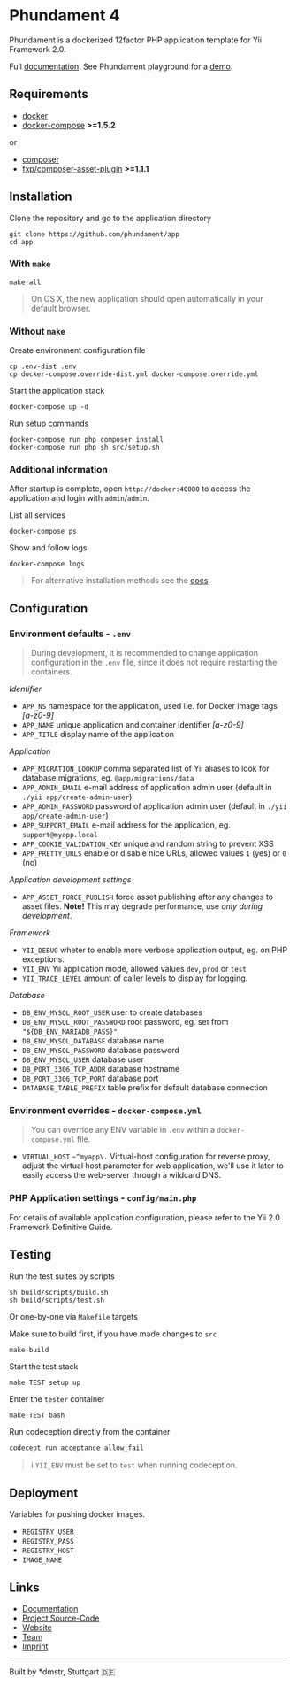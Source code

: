 Phundament 4
============

Phundament is a dockerized 12factor PHP application template for Yii Framework 2.0.

Full [documentation](https://github.com/phundament/docs).
See Phundament playground  for a [demo](https://github.com/phundament/playground).


Requirements
------------

- [docker](https://docs.docker.com/engine/installation/)
- [docker-compose](https://docs.docker.com/compose/) **>=1.5.2**

or

- [composer](https://getcomposer.org/download/)
- [fxp/composer-asset-plugin](https://github.com/francoispluchino/composer-asset-plugin) **>=1.1.1**


Installation
------------

Clone the repository and go to the application directory

    git clone https://github.com/phundament/app
    cd app

### With `make`

    make all
     
> On OS X, the new application should open automatically in your default browser.

### Without `make`

Create environment configuration file    
    
    cp .env-dist .env
    cp docker-compose.override-dist.yml docker-compose.override.yml

Start the application stack

    docker-compose up -d

Run setup commands
    
    docker-compose run php composer install
    docker-compose run php sh src/setup.sh

### Additional information

After startup is complete, open `http://docker:40080` to access the application and login with `admin`/`admin`.

List all services    
    
    docker-compose ps

Show and follow logs    
    
    docker-compose logs

> For alternative installation methods see the [docs](docs/20-installation-composer.md).  



Configuration
-------------

### Environment defaults - `.env`

> During development, it is recommended to change application configuration in the `.env` file, since it does not require restarting the containers. 

*Identifier*

 - `APP_NS` namespace for the application, used i.e. for Docker image tags *[a-z0-9]*
 - `APP_NAME` unique application and container identifier *[a-z0-9]*
 - `APP_TITLE` display name of the application

*Application*
 
 - `APP_MIGRATION_LOOKUP` comma separated list of Yii aliases to look for database migrations, eg. `@app/migrations/data`
 - `APP_ADMIN_EMAIL` e-mail address of application admin user (default in `./yii app/create-admin-user`)
 - `APP_ADMIN_PASSWORD` password of application admin user (default in `./yii app/create-admin-user`)
 - `APP_SUPPORT_EMAIL` e-mail address for the application, eg. `support@myapp.local`
 - `APP_COOKIE_VALIDATION_KEY` unique and random string to prevent XSS
 - `APP_PRETTY_URLS` enable or disable nice URLs, allowed values `1` (yes) or `0` (no)

*Application development settings*

 - `APP_ASSET_FORCE_PUBLISH` force asset publishing after any changes to asset files. **Note!** This may degrade performance, use *only during development*.

*Framework*
 
 - `YII_DEBUG` wheter to enable more verbose application output, eg. on PHP exceptions.
 - `YII_ENV` Yii application mode, allowed values `dev`, `prod` or `test`
 - `YII_TRACE_LEVEL` amount of caller levels to display for logging.
 
*Database*
 
 - `DB_ENV_MYSQL_ROOT_USER` user to create databases
 - `DB_ENV_MYSQL_ROOT_PASSWORD` root password, eg. set from `"${DB_ENV_MARIADB_PASS}"`
 - `DB_ENV_MYSQL_DATABASE` database name
 - `DB_ENV_MYSQL_PASSWORD` database password
 - `DB_ENV_MYSQL_USER` database user
 - `DB_PORT_3306_TCP_ADDR` database hostname
 - `DB_PORT_3306_TCP_PORT` database port
 - `DATABASE_TABLE_PREFIX` table prefix for default database connection


### Environment overrides - `docker-compose.yml`

> You can override any ENV variable in `.env` within a `docker-compose.yml` file.
     
 - `VIRTUAL_HOST` `~^myapp\.` Virtual-host configuration for reverse proxy, adjust the virtual host parameter 
    for web application, we'll use it later to easily access the web-server through a wildcard DNS.


### PHP Application settings - `config/main.php`

For details of available application configuration, please refer to the Yii 2.0 Framework Definitive Guide. 


Testing
-------

Run the test suites by scripts

    sh build/scripts/build.sh
    sh build/scripts/test.sh

Or one-by-one via `Makefile` targets

Make sure to build first, if you have made changes to `src`

    make build
    
Start the test stack    
    
    make TEST setup up 

Enter the `tester` container    
    
    make TEST bash

Run codeception directly from the container

    codecept run acceptance allow_fail

> :information_source: `YII_ENV` must be set to `test` when running codeception.


Deployment
----------

Variables for pushing docker images.

- `REGISTRY_USER`
- `REGISTRY_PASS`
- `REGISTRY_HOST`
- `IMAGE_NAME`


Links
-----

- [Documentation](https://github.com/phundament/docs)
- [Project Source-Code](https://github.com/phundament/app)
- [Website](http://phundament.com)
- [Team](https://github.com/orgs/phundament/teams)
- [Imprint](http://herzogkommunikation.de/de/impressum-7.html)

-----------

Built by *dmstr, Stuttgart :de:

